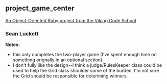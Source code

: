 ## project_game_center

[An Object-Oriented Ruby project from the Viking Code School](http://www.vikingcodeschool.com)

### Sean Luckett

**Notes:**
* this only completes the two-player game (I've spent enough time on something orignally in an optional section)
* I don't fully like the design--I think a judge/RulesKeeper class could be used to help the Grid class shoulder some of the burden. I'm not sure the Grid should be responsible for deteriming winners.
